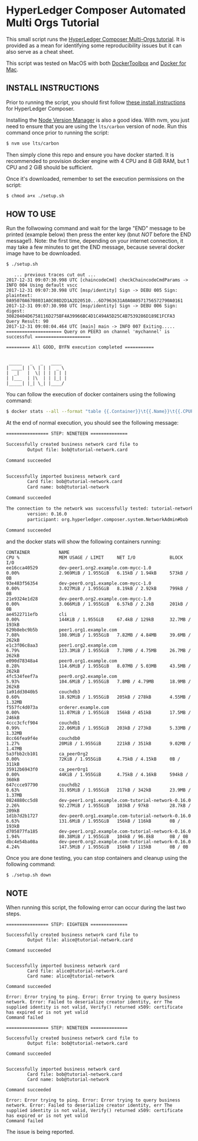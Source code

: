 # HyperLedger Composer Automated Multi Orgs Tutorial

This small script runs the [HyperLedger Composer Multi-Orgs tutorial](https://hyperledger.github.io/composer/tutorials/deploy-to-fabric-multi-org.html). It is provided as a mean for identifying some reproducibility issues but it can also serve as a cheat sheet.

This script was tested on MacOS with both [DockerToolbox](https://docs.docker.com/toolbox/toolbox_install_mac/) and [Docker for Mac](https://docs.docker.com/docker-for-mac/).

## INSTALL INSTRUCTIONS

Prior to running the script, you should first follow [these install instructions](https://hyperledger.github.io/composer/installing/development-tools.html) for HyperLedger Composer.

Installing the [Node Version Manager](https://github.com/creationix/nvm) is also a good idea. With nvm, you just need to ensure that you are using the `lts/carbon` version of node. Run this command once prior to running the script:

```bash
$ nvm use lts/carbon
```

Then simply clone this repo and ensure you have docker started. It is recommended to provision docker engine with 4 CPU and 8 GiB RAM, but 1 CPU and 2 GiB should be sufficient.

Once it's downloaded, remember to set the execution permissions on the script:

```bash
$ chmod a+x ./setup.sh
```

## HOW TO USE

Run the follwowing command and wait for the large "END" message to be printed (example below) then press the enter key (bnut *NOT* before the END message!). Note: the first time, depending on your internet connection, it may take a few minutes to get the END message, because several docker image have to be downloaded.

```bash
$ ./setup.sh
```

```
   ... previous traces cut out ...
2017-12-31 09:07:30.998 UTC [chaincodeCmd] checkChaincodeCmdParams -> INFO 004 Using default vscc
2017-12-31 09:07:30.998 UTC [msp/identity] Sign -> DEBU 005 Sign: plaintext: 0A95070A6708031A0C08D2D1A2D20510...6D7963631A0A0A0571756572790A0161
2017-12-31 09:07:30.998 UTC [msp/identity] Sign -> DEBU 006 Sign: digest: 30820404D6758116D275BF4A39966BC4D1C494A5D25C4B7539286D189E1FCFA3
Query Result: 90
2017-12-31 09:08:04.464 UTC [main] main -> INFO 007 Exiting.....
===================== Query on PEER3 on channel 'mychannel' is successful =====================

========= All GOOD, BYFN execution completed ===========


 _____   _   _   ____
| ____| | \ | | |  _ \
|  _|   |  \| | | | | |
| |___  | |\  | | |_| |
|_____| |_| \_| |____/
```

You can follow the execution of docker containers using the following command:

```bash
$ docker stats --all --format "table {{.Container}}\t{{.Name}}\t{{.CPUPerc}}\t{{.MemUsage}}\t{{.NetIO}}\t{{.BlockIO}}"
```

At the end of normal execution, you should see the following message:

```bash
================ STEP: NINETEEN ==============

Successfully created business network card file to
        Output file: bob@tutorial-network.card

Command succeeded


Successfully imported business network card
        Card file: bob@tutorial-network.card
        Card name: bob@tutorial-network

Command succeeded

The connection to the network was successfully tested: tutorial-network
        version: 0.16.0
        participant: org.hyperledger.composer.system.NetworkAdmin#bob

Command succeeded
```

and the docker stats will show the following containers running:

```
CONTAINER           NAME                                                 CPU %               MEM USAGE / LIMIT     NET I/O             BLOCK I/O
ee16cca40529        dev-peer1.org2.example.com-mycc-1.0                  0.00%               2.969MiB / 1.955GiB   6.15kB / 1.94kB     573kB / 0B
93e483f56354        dev-peer0.org1.example.com-mycc-1.0                  0.00%               3.027MiB / 1.955GiB   8.19kB / 2.92kB     799kB / 0B
21e9324e1d28        dev-peer0.org2.example.com-mycc-1.0                  0.00%               3.066MiB / 1.955GiB   6.57kB / 2.2kB      201kB / 0B
ae4522711efb        cli                                                  0.00%               144KiB / 1.955GiB     67.4kB / 129kB      32.7MB / 193kB
629b8ebc9b5b        peer1.org1.example.com                               7.08%               108.9MiB / 1.955GiB   7.82MB / 4.84MB     39.6MB / 262kB
e1c3f06c8aa3        peer1.org2.example.com                               6.79%               123.3MiB / 1.955GiB   7.78MB / 4.75MB     26.7MB / 262kB
e090d78348a4        peer0.org1.example.com                               8.28%               114.6MiB / 1.955GiB   8.07MB / 5.03MB     43.5MB / 262kB
4fc534feef7a        peer0.org2.example.com                               5.93%               104.6MiB / 1.955GiB   7.8MB / 4.79MB      18.9MB / 262kB
1a91dd3040b5        couchdb3                                             0.60%               18.92MiB / 1.955GiB   205kB / 278kB       4.55MB / 1.32MB
f557fc4d073a        orderer.example.com                                  0.00%               11.07MiB / 1.955GiB   156kB / 451kB       17.5MB / 246kB
4ccc3cfcf904        couchdb1                                             0.99%               22.06MiB / 1.955GiB   203kB / 273kB       5.33MB / 1.32MB
8cc66fea9f4e        couchdb0                                             1.27%               20MiB / 1.955GiB      221kB / 351kB       9.02MB / 1.47MB
5a3fbb2cb101        ca_peerOrg2                                          0.00%               72KiB / 1.955GiB      4.75kB / 4.15kB     0B / 311kB
35912b6943f0        ca_peerOrg1                                          0.00%               44KiB / 1.955GiB      4.75kB / 4.16kB     594kB / 360kB
647ccce97790        couchdb2                                             0.63%               31.95MiB / 1.955GiB   217kB / 342kB       23.9MB / 1.37MB
0824880cc5d8        dev-peer1.org1.example.com-tutorial-network-0.16.0   2.26%               92.27MiB / 1.955GiB   103kB / 97kB        28.7kB / 209kB
1d1b7d2b1727        dev-peer0.org1.example.com-tutorial-network-0.16.0   6.63%               131.6MiB / 1.955GiB   156kB / 116kB       0B / 193kB
d705877fa185        dev-peer1.org2.example.com-tutorial-network-0.16.0   1.94%               80.38MiB / 1.955GiB   104kB / 96.8kB      0B / 0B
dbc4e54ba08a        dev-peer0.org2.example.com-tutorial-network-0.16.0   4.24%               147.5MiB / 1.955GiB   156kB / 115kB       0B / 0B
```


Once you are done testing, you can stop containers and cleanup using the following command:

```bash
$ ./setup.sh down
```

## NOTE

When running this script, the following error can occur during the last two steps.

```
================ STEP: EIGHTEEN ==============

Successfully created business network card file to
        Output file: alice@tutorial-network.card

Command succeeded


Successfully imported business network card
        Card file: alice@tutorial-network.card
        Card name: alice@tutorial-network

Command succeeded

Error: Error trying to ping. Error: Error trying to query business network. Error: Failed to deserialize creator identity, err The supplied identity is not valid, Verify() returned x509: certificate has expired or is not yet valid
Command failed

================ STEP: NINETEEN ==============

Successfully created business network card file to
        Output file: bob@tutorial-network.card

Command succeeded


Successfully imported business network card
        Card file: bob@tutorial-network.card
        Card name: bob@tutorial-network

Command succeeded

Error: Error trying to ping. Error: Error trying to query business network. Error: Failed to deserialize creator identity, err The supplied identity is not valid, Verify() returned x509: certificate has expired or is not yet valid
Command failed
```

The issue is being reported.